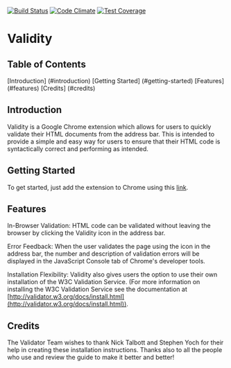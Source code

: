 [![Build Status](https://travis-ci.org/renyard/validity.svg?branch=develop)](https://travis-ci.org/renyard/validity)
[![Code Climate](https://codeclimate.com/github/renyard/validity/badges/gpa.svg)](https://codeclimate.com/github/renyard/validity)
[![Test Coverage](https://codeclimate.com/github/renyard/validity/badges/coverage.svg)](https://codeclimate.com/github/renyard/validity/coverage)

# Validity

## Table of Contents

[Introduction] (#introduction)
[Getting Started] (#getting-started)
[Features] (#features)
[Credits] (#credits)

## Introduction

Validity is a Google Chrome extension which allows for users to quickly validate their HTML documents from the address bar. This is intended to provide a simple and easy way for users to ensure that their HTML code is syntactically correct and performing as intended. 

## Getting Started

To get started, just add the extension to Chrome using this [link](https://chromewebstore.google.com/detail/validity/bbicmjjbohdfglopkidebfccilipgeif?pli=1). 

## Features

In-Browser Validation: HTML code can be validated without leaving the browser by clicking the Validity icon in the address bar. 

Error Feedback: When the user validates the page using the icon in the address bar, the number and description of validation errors will be displayed in the JavaScript Console tab of Chrome's developer tools.

Installation Flexibility: Validity also gives users the option to use their own installation of the W3C Validation Service.  (For more information on installing the W3C Validation Service see the documentation at [http://validator.w3.org/docs/install.html](http://validator.w3.org/docs/install.html)).

## Credits
The Validator Team wishes to thank Nick Talbott and Stephen Yoch for their help in creating these installation instructions. Thanks also to all the people who use and review the guide to make it better and better!
